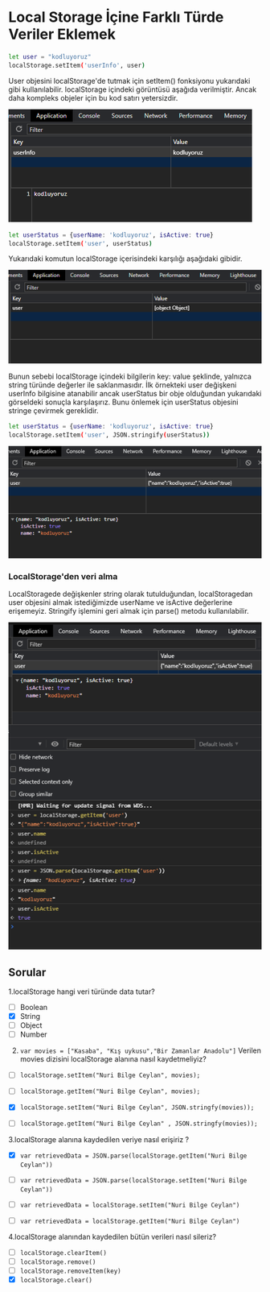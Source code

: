 # Local Storage İçine Farklı Türde Veriler Eklemek

```bash
let user = "kodluyoruz" 
localStorage.setItem('userInfo', user)
``` 

User objesini localStorage'de tutmak için setItem() fonksiyonu yukarıdaki gibi kullanılabilir. localStorage içindeki görüntüsü aşağıda verilmiştir. Ancak daha kompleks objeler için bu kod satırı yetersizdir. 

![user](./images/user.png)  

 ```bash
let userStatus = {userName: 'kodluyoruz', isActive: true}
localStorage.setItem('user', userStatus)
``` 
Yukarıdaki komutun localStorage içerisindeki karşılığı aşağıdaki gibidir. 

![user-complex](./images/user-complex.png)

Bunun sebebi localStorage içindeki bilgilerin key: value şeklinde, yalnızca string türünde değerler ile saklanmasıdır. İlk örnekteki user değişkeni userInfo bilgisine atanabilir ancak userStatus bir obje olduğundan yukarıdaki görseldeki sonuçla karşılaşırız. Bunu önlemek için userStatus objesini stringe çevirmek gereklidir.


 ```bash
let userStatus = {userName: 'kodluyoruz', isActive: true}
localStorage.setItem('user', JSON.stringify(userStatus))
``` 

![user-complex](./images/user-complex-fixed.png)

### LocalStorage'den veri alma 
LocalStoragede değişkenler string olarak tutulduğundan, localStoragedan user objesini almak istediğimizde userName ve isActive değerlerine erişemeyiz. Stringify işlemini geri almak için parse() metodu kullanılabilir. 

![user-complex](./images/localStorage-getItem-parse.png)



## Sorular

1.localStorage hangi veri türünde data tutar?

- [ ] Boolean
- [x] String
- [ ] Object
- [ ] Number

2. `var movies = ["Kasaba", "Kış uykusu","Bir Zamanlar Anadolu"]` Verilen movies dizisini localStorage alanına nasıl kaydetmeliyiz?


- [ ] ```localStorage.setItem("Nuri Bilge Ceylan", movies);```

- [ ] ```localStorage.getItem("Nuri Bilge Ceylan", movies); ```

- [x] ```localStorage.setItem("Nuri Bilge Ceylan", JSON.stringfy(movies)); ```

- [ ] ```localStorage.getItem("Nuri Bilge Ceylan" , JSON.stringfy(movies));```

3.localStorage alanına kaydedilen veriye nasıl erişiriz ?

- [x] ```var retrievedData = JSON.parse(localStorage.getItem("Nuri Bilge Ceylan"))```

- [ ] ```var retrievedData = JSON.parse(localStorage.setItem("Nuri Bilge Ceylan"))```

- [ ] ```var retrievedData = localStorage.setItem("Nuri Bilge Ceylan")```
- [ ] ```var retrievedData = localStorage.getItem("Nuri Bilge Ceylan")```

4.localStorage alanından kaydedilen bütün verileri nasıl sileriz?

- [ ] `localStorage.clearItem()`
- [ ] `localStorage.remove()`
- [ ] `localStorage.removeItem(key)`
- [x] `localStorage.clear()`
